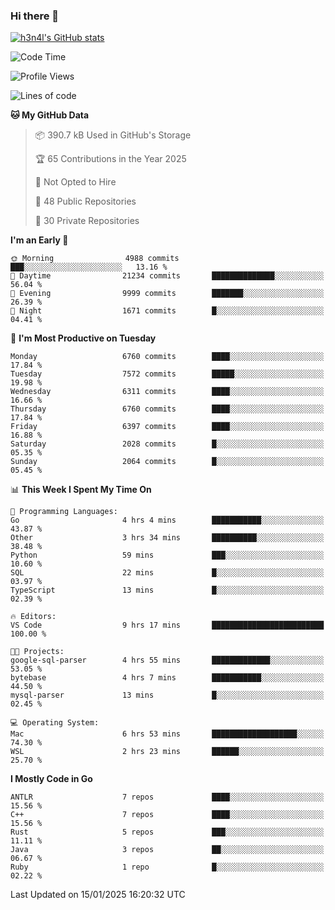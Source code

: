 ### Hi there 👋

[![h3n4l's GitHub stats](https://github-readme-stats.vercel.app/api?username=h3n4l&count_private=true&show_icons=true&theme=radical)](https://github.com/h3n4l/github-readme-stats)

<!--START_SECTION:waka-->
![Code Time](http://img.shields.io/badge/Code%20Time-2%2C049%20hrs%203%20mins-blue)

![Profile Views](http://img.shields.io/badge/Profile%20Views-0-blue)

![Lines of code](https://img.shields.io/badge/From%20Hello%20World%20I%27ve%20Written-15.3%20million%20lines%20of%20code-blue)

**🐱 My GitHub Data** 

> 📦 390.7 kB Used in GitHub's Storage 
 > 
> 🏆 65 Contributions in the Year 2025
 > 
> 🚫 Not Opted to Hire
 > 
> 📜 48 Public Repositories 
 > 
> 🔑 30 Private Repositories 
 > 
**I'm an Early 🐤** 

```text
🌞 Morning                4988 commits        ███░░░░░░░░░░░░░░░░░░░░░░   13.16 % 
🌆 Daytime                21234 commits       ██████████████░░░░░░░░░░░   56.04 % 
🌃 Evening                9999 commits        ███████░░░░░░░░░░░░░░░░░░   26.39 % 
🌙 Night                  1671 commits        █░░░░░░░░░░░░░░░░░░░░░░░░   04.41 % 
```
📅 **I'm Most Productive on Tuesday** 

```text
Monday                   6760 commits        ████░░░░░░░░░░░░░░░░░░░░░   17.84 % 
Tuesday                  7572 commits        █████░░░░░░░░░░░░░░░░░░░░   19.98 % 
Wednesday                6311 commits        ████░░░░░░░░░░░░░░░░░░░░░   16.66 % 
Thursday                 6760 commits        ████░░░░░░░░░░░░░░░░░░░░░   17.84 % 
Friday                   6397 commits        ████░░░░░░░░░░░░░░░░░░░░░   16.88 % 
Saturday                 2028 commits        █░░░░░░░░░░░░░░░░░░░░░░░░   05.35 % 
Sunday                   2064 commits        █░░░░░░░░░░░░░░░░░░░░░░░░   05.45 % 
```


📊 **This Week I Spent My Time On** 

```text
💬 Programming Languages: 
Go                       4 hrs 4 mins        ███████████░░░░░░░░░░░░░░   43.87 % 
Other                    3 hrs 34 mins       ██████████░░░░░░░░░░░░░░░   38.48 % 
Python                   59 mins             ███░░░░░░░░░░░░░░░░░░░░░░   10.60 % 
SQL                      22 mins             █░░░░░░░░░░░░░░░░░░░░░░░░   03.97 % 
TypeScript               13 mins             █░░░░░░░░░░░░░░░░░░░░░░░░   02.39 % 

🔥 Editors: 
VS Code                  9 hrs 17 mins       █████████████████████████   100.00 % 

🐱‍💻 Projects: 
google-sql-parser        4 hrs 55 mins       █████████████░░░░░░░░░░░░   53.05 % 
bytebase                 4 hrs 7 mins        ███████████░░░░░░░░░░░░░░   44.50 % 
mysql-parser             13 mins             █░░░░░░░░░░░░░░░░░░░░░░░░   02.45 % 

💻 Operating System: 
Mac                      6 hrs 53 mins       ███████████████████░░░░░░   74.30 % 
WSL                      2 hrs 23 mins       ██████░░░░░░░░░░░░░░░░░░░   25.70 % 
```

**I Mostly Code in Go** 

```text
ANTLR                    7 repos             ████░░░░░░░░░░░░░░░░░░░░░   15.56 % 
C++                      7 repos             ████░░░░░░░░░░░░░░░░░░░░░   15.56 % 
Rust                     5 repos             ███░░░░░░░░░░░░░░░░░░░░░░   11.11 % 
Java                     3 repos             ██░░░░░░░░░░░░░░░░░░░░░░░   06.67 % 
Ruby                     1 repo              █░░░░░░░░░░░░░░░░░░░░░░░░   02.22 % 
```




 Last Updated on 15/01/2025 16:20:32 UTC
<!--END_SECTION:waka-->

